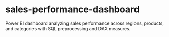 # sales-performance-dashboard
Power BI dashboard analyzing sales performance across regions, products, and categories with SQL preprocessing and DAX measures.
